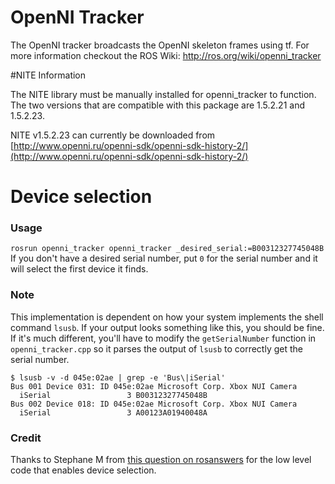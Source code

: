 # OpenNI Tracker

The OpenNI tracker broadcasts the OpenNI skeleton frames using tf.
For more information checkout the ROS Wiki: http://ros.org/wiki/openni_tracker

#NITE Information

The NITE library must be manually installed for openni_tracker to function.  The two versions that are compatible with this package are 1.5.2.21 and 1.5.2.23.

NITE v1.5.2.23 can currently be downloaded from [http://www.openni.ru/openni-sdk/openni-sdk-history-2/](http://www.openni.ru/openni-sdk/openni-sdk-history-2/)

# Device selection
### Usage
`rosrun openni_tracker openni_tracker _desired_serial:=B00312327745048B`
If you don't have a desired serial number, put `0` for the serial number
and it will select the first device it finds.


### Note
This implementation is dependent on how your system implements the shell
command `lsusb`. If your output looks something like this, you should be fine.
If it's much different, you'll have to modify the `getSerialNumber` function in
`openni_tracker.cpp` so it parses the output of `lsusb` to correctly get the
serial number.

```
$ lsusb -v -d 045e:02ae | grep -e 'Bus\|iSerial'
Bus 001 Device 031: ID 045e:02ae Microsoft Corp. Xbox NUI Camera
  iSerial                 3 B00312327745048B
Bus 002 Device 018: ID 045e:02ae Microsoft Corp. Xbox NUI Camera
  iSerial                 3 A00123A01940048A
```

### Credit
Thanks to Stephane M from [this question on rosanswers](http://answers.ros.org/question/48060/running-openni_tracker-with-multiple-kinects/) for the low level code that enables device selection. 
